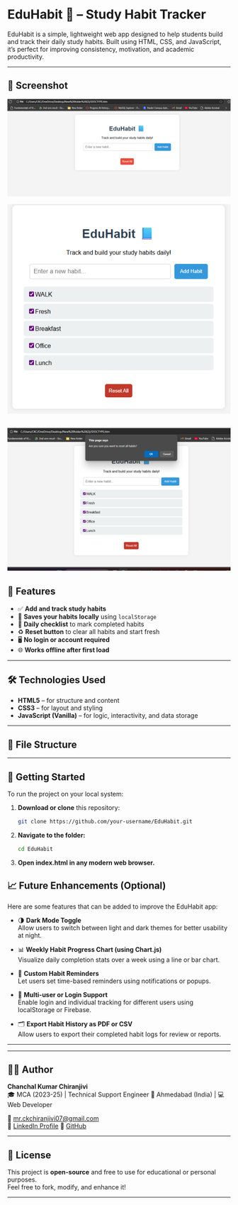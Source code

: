 # EduHabit 📘 – Study Habit Tracker

EduHabit is a simple, lightweight web app designed to help students build and track their daily study habits. Built using HTML, CSS, and JavaScript, it’s perfect for improving consistency, motivation, and academic productivity.

---
## 📸 Screenshot

![EduHabit Screenshot](https://github.com/CKChiranjivi/EduHabit-Study-Habit-Tracker/blob/main/Screenshot%201.png)

![> Screenshot of the EduHabit interface with a habit list and progress tracking.](https://github.com/CKChiranjivi/EduHabit-Study-Habit-Tracker/blob/main/Screenshot%202.png)

![> Screenshot of the EduHabit interface with a habit list and progress tracking.](https://github.com/CKChiranjivi/EduHabit-Study-Habit-Tracker/blob/main/Screenshot%203.png)
---
## 🎯 Features

- ✅ **Add and track study habits**
- 💾 **Saves your habits locally** using `localStorage`
- 🧠 **Daily checklist** to mark completed habits
- ♻️ **Reset button** to clear all habits and start fresh
- 🖥️ **No login or account required**
- 🌐 **Works offline after first load**

---

## 🛠️ Technologies Used

- **HTML5** – for structure and content
- **CSS3** – for layout and styling
- **JavaScript (Vanilla)** – for logic, interactivity, and data storage

---

## 📂 File Structure

---

## 🚀 Getting Started

To run the project on your local system:

1. **Download or clone** this repository:
   ```bash
   git clone https://github.com/your-username/EduHabit.git
2. **Navigate to the folder:**
   ```bash
   cd EduHabit
3. **Open index.html in any modern web browser.**
## 📈 Future Enhancements (Optional)

Here are some features that can be added to improve the EduHabit app:

- 🌗 **Dark Mode Toggle**  
  Allow users to switch between light and dark themes for better usability at night.

- 📊 **Weekly Habit Progress Chart (using Chart.js)**  
  Visualize daily completion stats over a week using a line or bar chart.

- 🔔 **Custom Habit Reminders**  
  Let users set time-based reminders using notifications or popups.

- 👥 **Multi-user or Login Support**  
  Enable login and individual tracking for different users using localStorage or Firebase.

- 🗂️ **Export Habit History as PDF or CSV**  
  Allow users to export their completed habit logs for review or reports.

---


---

## 🙋‍♂️ Author

**Chanchal Kumar Chiranjivi**  
🎓 MCA (2023-25) | Technical Support Engineer 📍 Ahmedabad (India) | 💻 Web Developer 
  
📧 mr.ckchiranjivi07@gmail.com  
🔗 [LinkedIn Profile](https://www.linkedin.com/in/chanchal-kumar-chiranjivi/) 
🔗 [GitHub](https://github.com/CKChiranjivi)

---

## 📄 License

This project is **open-source** and free to use for educational or personal purposes.  
Feel free to fork, modify, and enhance it!

---


